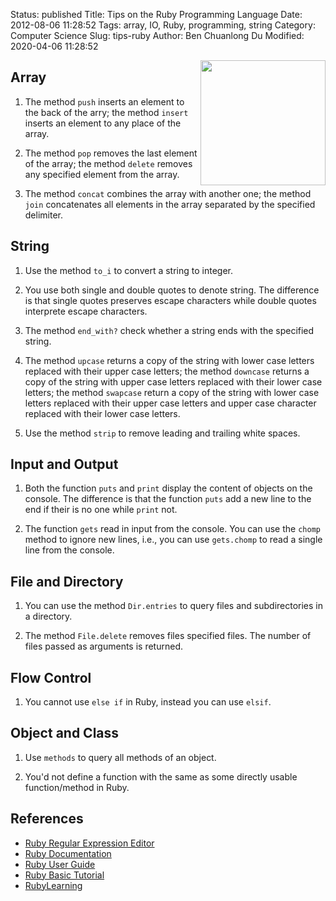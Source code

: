 Status: published
Title: Tips on the Ruby Programming Language
Date: 2012-08-06 11:28:52
Tags: array, IO, Ruby, programming, string
Category: Computer Science
Slug: tips-ruby
Author: Ben Chuanlong Du
Modified: 2020-04-06 11:28:52

<img src="http://dclong.github.io/media/ruby/ruby.png" height="200" width="200" align="right"/>

## Array

1. The method `push` inserts an element to the back of the arry; 
    the method `insert` inserts an element to any place of the array.

2. The method `pop` removes the last element of the array;
    the method `delete` removes any specified element from the array.

3. The method `concat` combines the array with another one;
    the method `join` concatenates all elements in the array separated 
    by the specified delimiter. 

## String

1. Use the method `to_i` to convert a string to integer.

2. You use both single and double quotes to denote string. 
    The difference is that single quotes preserves 
    escape characters while double quotes interprete escape characters.

3. The method `end_with?` check whether a string ends with the specified string.

4. The method `upcase` returns a copy of the string with lower case letters
    replaced with their upper case letters; 
    the method `downcase` returns a copy of the string with upper case letters 
    replaced with their lower case letters;
    the method `swapcase` return a copy of the string with lower case letters 
    replaced with their upper case letters and upper case character replaced with 
    their lower case letters. 

5. Use the method `strip` to remove leading and trailing white spaces.


## Input and Output

1. Both the function `puts` and `print` display the content of objects 
    on the console. The difference is that the function `puts` add a new line
    to the end if their is no one while `print` not.

2. The function `gets` read in input from the console. 
    You can use the `chomp` method to ignore new lines,
    i.e., you can use `gets.chomp` to read a single line from the console.

## File and Directory

1. You can use the method `Dir.entries` to query files and subdirectories in a directory.

2. The method `File.delete` removes files specified files. 
    The number of files passed as arguments is returned. 

## Flow Control

1. You cannot use `else if` in Ruby, instead you can use `elsif`.



## Object and Class

1. Use `methods` to query all methods of an object.

2. You'd not define a function with the same as some directly usable function/method in Ruby.

## References

- [Ruby Regular Expression Editor](http://rubular.com/)  
- [Ruby Documentation](http://www.ruby-doc.org/)  
- [Ruby User Guide](http://www.rubyist.net/~slagell/ruby/regexp.html)
- [Ruby Basic Tutorial](http://www.troubleshooters.com/codecorn/ruby/basictutorial.htm)  
- [RubyLearning](http://rubylearning.com/satishtalim/tutorial.html)  